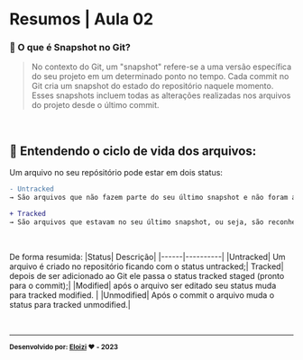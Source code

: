 
# Resumos | Aula 02

### 🚩 O que é Snapshot no Git?
> No contexto do Git, um "snapshot" refere-se a uma versão específica do seu projeto em um determinado ponto no tempo. Cada commit no Git cria um snapshot do estado do repositório naquele momento. Esses snapshots incluem todas as alterações realizadas nos arquivos do projeto desde o último commit.
<br>

## 🔄 Entendendo o ciclo de vida dos arquivos:

 Um arquivo no seu repósitório pode estar em dois status:
 ```diff
- Untracked
→ São arquivos que não fazem parte do seu último snapshot e não foram adicionados no Git;

+ Tracked 
→ São arquivos que estavam no seu último snapshot, ou seja, são reconhecidos pelo Git e podem ter o status de unmodified, modified ou staged.
```
<br>

De forma resumida:
 |Status| Descrição|
 |------|----------|
 |Untracked| Um arquivo é criado no repositório ficando com o status untracked;|
 Tracked| depois de ser adicionado ao Git ele passa o status tracked staged (pronto para o commit);|
 |Modified|  após o arquivo ser editado seu status muda para tracked modified. |
 |Unmodified| Após o commit o arquivo muda o status para tracked unmodified.|


<br>

---

<sub><b>Desenvolvido por: [Eloizi](https://github.com/Eloizi/gitHub-DIO) ❤️ - 2023</b></sub></a>






